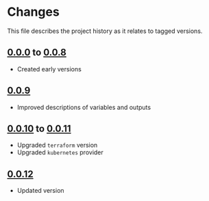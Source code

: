 # Changes
This file describes the project history as it relates to tagged versions.

## [0.0.0](.) to [0.0.8](.)
- Created early versions

## [0.0.9](.)
- Improved descriptions of variables and outputs

## [0.0.10](.) to [0.0.11](.)
- Upgraded `terraform` version
- Upgraded `kubernetes` provider

## [0.0.12](.)
- Updated version
